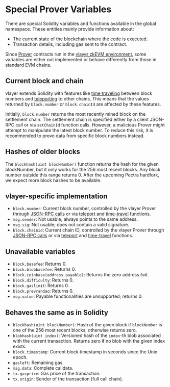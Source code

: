 # Special Prover Variables
There are special Solidity variables and functions available in the global namespace. These entities mainly provide information about:
* The current state of the blockchain where the code is executed.
* Transaction details, including gas sent to the contract.

Since [Prover](/advanced/prover.html) contracts run in the [vlayer zkEVM environment](/appendix/architecture/prover.html), some variables are either not implemented or behave differently from those in standard EVM chains.

## Current block and chain
vlayer extends Solidity with features like [time traveling](/features/time-travel.html) between block numbers and [teleporting](/features/teleport.html) to other chains. This means that the values returned by `block.number` or `block.chainId` are affected by these features.

Initially, `block.number` returns the most recently mined block on the settlement chain. The settlement chain is specified either by a client JSON-RPC call or via `setChainId` function calls. However, a malicious Prover might attempt to manipulate the latest block number. To reduce this risk, it is recommended to prove data from specific block numbers instead.

## Hashes of older blocks
The `blockhash(uint blockNumber)` function returns the hash for the given blockNumber, but it only works for the 256 most recent blocks. Any block number outside this range returns 0. After the upcoming Pectra hardfork, we expect more block hashes to be available.

## vlayer-specific implementation
* `block.number`: Current block number, controlled by the vlayer Prover through [JSON-RPC calls](/appendix/api.html) or via [teleport](/features/teleport.html) and [time-travel](/features/time-travel.html) functions.
* `msg.sender`: Not usable; always points to the same address.
* `msg.sig`: Not usable; does not contain a valid signature.
* `block.chainid`: Current chain ID, controlled by the vlayer Prover through [JSON-RPC calls](/appendix/api.html) or via [teleport](/features/teleport.html) and [time-travel](/features/time-travel.html) functions.

## Unavailable variables
* `block.basefee`: Returns 0.
* `block.blobbasefee`: Returns 0.
* `block.coinbase(address payable)`: Returns the zero address `0x0`.
* `block.difficulty`: Returns 0.
* `block.gaslimit`: Returns 0.
* `block.prevrandao`: Returns 0.
* `msg.value`: Payable functionalities are unsupported; returns 0.

## Behaves the same as in Solidity
* `blockhash(uint blockNumber)`: Hash of the given block if `blockNumber` is one of the 256 most recent blocks; otherwise returns zero.
* `blobhash(uint index)`: Versioned hash of the `index`-th blob associated with the current transaction. Returns zero if no blob with the given index exists.
* `block.timestamp`: Current block timestamp in seconds since the Unix epoch.
* `gasleft`: Remaining gas.
* `msg.data`: Complete calldata.
* `tx.gasprice`: Gas price of the transaction.
* `tx.origin`: Sender of the transaction (full call chain).